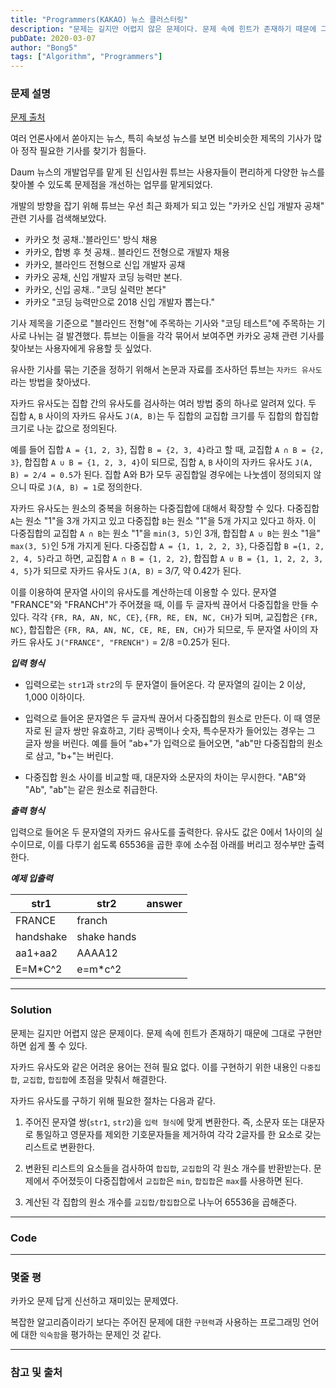 ```yaml
---
title: "Programmers(KAKAO) 뉴스 클러스터링"
description: "문제는 길지만 어렵지 않은 문제이다. 문제 속에 힌트가 존재하기 때문에 그대로 구현만 하면 쉽게 풀 수 있다."
pubDate: 2020-03-07
author: "Bong5"
tags: ["Algorithm", "Programmers"]
---
```

### 문제 설명

[문제 출처](https://programmers.co.kr/learn/courses/30/lessons/17677)

여러 언론사에서 쏟아지는 뉴스, 특히 속보성 뉴스를 보면 비슷비슷한 제목의 기사가 많아 정작 필요한 기사를 찾기가 힘들다.

Daum 뉴스의 개발업무를 맡게 된 신입사원 튜브는 사용자들이 편리하게 다양한 뉴스를 찾아볼 수 있도록 문제점을 개선하는 업무를 맡게되었다.

개발의 방향을 잡기 위해 튜브는 우선 최근 화제가 되고 있는 "카카오 신입 개발자 공채" 관련 기사를 검색해보았다.

- 카카오 첫 공채..'블라인드' 방식 채용
- 카카오, 합병 후 첫 공채.. 블라인드 전형으로 개발자 채용
- 카카오, 블라인드 전형으로 신입 개발자 공채
- 카카오 공채, 신입 개발자 코딩 능력만 본다.
- 카카오, 신입 공채.. "코딩 실력만 본다"
- 카카오 "코딩 능력만으로 2018 신입 개발자 뽑는다."

기사 제목을 기준으로 "블라인드 전형"에 주목하는 기사와 "코딩 테스트"에 주목하는 기사로 나뉘는 걸 발견했다. 튜브는 이들을 각각 묶어서 보여주면 카카오 공채 관련 기사를 찾아보는 사용자에게 유용할 듯 싶었다.

유사한 기사를 묶는 기준을 정하기 위해서 논문과 자료를 조사하던 튜브는 `자카드 유사도`라는 방법을 찾아냈다.

자카드 유사도는 집합 간의 유사도를 검사하는 여러 방법 중의 하나로 알려져 있다. 두 집합 `A`, `B` 사이의 자카드 유사도 `J(A, B)`는 두 집합의 교집합 크기를 두 집합의 합집합 크기로 나눈 값으로 정의된다.

예를 들어 집합 `A = {1, 2, 3}`, 집합 `B = {2, 3, 4}`라고 할 때, 교집합 `A ∩ B = {2, 3}`, 합집합 `A ∪ B = {1, 2, 3, 4}`이 되므로, 집합 `A`, `B` 사이의 자카드 유사도 `J(A, B) = 2/4 = 0.5`가 된다. 집합 A와 B가 모두 공집합일 경우에는 나눗셈이 정의되지 않으니 따로 `J(A, B) = 1`로 정의한다.

자카드 유사도는 원소의 중복을 허용하는 다중집합에 대해서 확장할 수 있다. 다중집합 `A`는 원소 "1"을 3개 가지고 있고 다중집합 `B`는 원소 "1"을 5개 가지고 있다고 하자. 이 다중집합의 교집합 `A ∩ B`는 원소 "1"을 `min(3, 5)`인 3개, 합집합 `A ∪ B`는 원소 "1을" `max(3, 5)`인 5개 가지게 된다. 다중집합 `A = {1, 1, 2, 2, 3}`, 다중집합 `B ={1, 2, 2, 4, 5}`라고 하면, 교집합 `A ∩ B = {1, 2, 2}`, 합집합 `A ∪ B = {1, 1, 2, 2, 3, 4, 5}`가 되므로 자카드 유사도 `J(A, B)` = 3/7, 약 0.42가 된다.

이를 이용하여 문자열 사이의 유사도를 계산하는데 이용할 수 있다. 문자열 "FRANCE"와 "FRANCH"가 주어졌을 때, 이를 두 글자씩 끊어서 다중집합을 만들 수 있다. 각각 `{FR, RA, AN, NC, CE}`, `{FR, RE, EN, NC, CH}`가 되며, 교집합은 `{FR, NC}`, 합집합은 `{FR, RA, AN, NC, CE, RE, EN, CH}`가 되므로, 두 문자열 사이의 자카드 유사도 `J("FRANCE", "FRENCH")` = 2/8 =0.25가 된다.

**_입력 형식_**

- 입력으로는 `str1`과 `str2`의 두 문자열이 들어온다. 각 문자열의 길이는 2 이상, 1,000 이하이다.

- 입력으로 들어온 문자열은 두 글자씩 끊어서 다중집합의 원소로 만든다. 이 때 영문자로 된 글자 쌍만 유효하고, 기타 공백이나 숫자, 특수문자가 들어있는 경우는 그 글자 쌍을 버린다. 예를 들어 "ab+"가 입력으로 들어오면, "ab"만 다중집합의 원소로 삼고, "b+"는 버린다.

- 다중집합 원소 사이를 비교할 때, 대문자와 소문자의 차이는 무시한다. "AB"와 "Ab", "ab"는 같은 원소로 취급한다.

**_출력 형식_**

입력으로 들어온 두 문자열의 자카드 유사도를 출력한다. 유사도 값은 0에서 1사이의 실수이므로, 이를 다루기 쉽도록 65536을 곱한 후에 소수점 아래를 버리고 정수부만 출력한다.

**_예제 입출력_**

| str1 |	str2 | answer|
|---|---|---|
| FRANCE | franch | | 16384 |
| handshake | shake hands | | 65536 |
| aa1+aa2	 | AAAA12 | | 43690 |
| E=M*C^2	 | e=m*c^2 | | 65536 |

---

### Solution

문제는 길지만 어렵지 않은 문제이다. 문제 속에 힌트가 존재하기 때문에 그대로 구현만 하면 쉽게 풀 수 있다.

자카드 유사도와 같은 어려운 용어는 전혀 필요 없다. 이를 구현하기 위한 내용인 `다중집합`, `교집합`, `합집합`에 초점을 맞춰서 해결한다.

자카드 유사도를 구하기 위해 필요한 절차는 다음과 같다.

1. 주어진 문자열 쌍(`str1`, `str2`)을 `입력 형식`에 맞게 변환한다. 즉, 소문자 또는 대문자로 통일하고 영문자를 제외한 기호문자들을 제거하여 각각 2글자를 한 요소로 갖는 리스트로 변환한다.

2. 변환된 리스트의 요소들을 검사하여 `합집합`, `교집합`의 각 원소 개수를 반환받는다. 문제에서 주어졌듯이 다중집합에서 `교집합`은 `min`, `합집합`은 `max`를 사용하면 된다.

3. 계산된 각 집합의 원소 개수를 `교집합/합집합`으로 나누어 65536을 곱해준다.


---


### Code

<script src="https://gist.github.com/BongHoLee/6695c45560f6db29f5f4dd5db17d6f8a.js"></script>


---

### 몇줄 평

카카오 문제 답게 신선하고 재미있는 문제였다.

복잡한 알고리즘이라기 보다는 주어진 문제에 대한 `구현력`과 사용하는 프로그래밍 언어에 대한 `익숙함`을 평가하는 문제인 것 같다.




---



### 참고 및 출처

